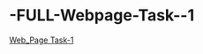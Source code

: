 # -FULL-Webpage-Task--1
   <a href="https://full-travel-landing-page.netlify.app/">Web_Page Task-1</a>
